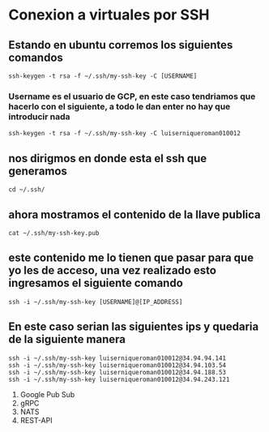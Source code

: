 # Conexion a virtuales por SSH 

## Estando en ubuntu corremos los siguientes comandos 
    ssh-keygen -t rsa -f ~/.ssh/my-ssh-key -C [USERNAME]
### Username es el usuario de GCP, en este caso tendriamos que hacerlo con el siguiente, a todo le dan enter no hay que introducir nada
    ssh-keygen -t rsa -f ~/.ssh/my-ssh-key -C luiserniqueroman010012
## nos dirigmos en donde esta el ssh que generamos 
    cd ~/.ssh/
## ahora mostramos el contenido de la llave publica 
    cat ~/.ssh/my-ssh-key.pub
## este contenido me lo tienen que pasar para que yo les de acceso, una vez realizado esto ingresamos el siguiente comando 
    ssh -i ~/.ssh/my-ssh-key [USERNAME]@[IP_ADDRESS]
## En este caso serian las siguientes ips y quedaria de la siguiente manera 
    ssh -i ~/.ssh/my-ssh-key luiserniqueroman010012@34.94.94.141
    ssh -i ~/.ssh/my-ssh-key luiserniqueroman010012@34.94.103.54
    ssh -i ~/.ssh/my-ssh-key luiserniqueroman010012@34.94.188.53
    ssh -i ~/.ssh/my-ssh-key luiserniqueroman010012@34.94.243.121
1. Google Pub Sub
2. gRPC
3. NATS
4. REST-API